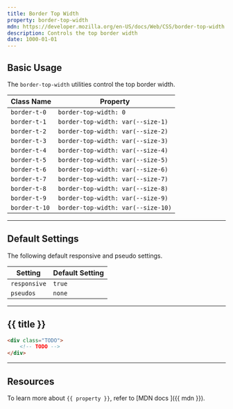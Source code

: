 ```yaml
---
title: Border Top Width
property: border-top-width
mdn: https://developer.mozilla.org/en-US/docs/Web/CSS/border-top-width
description: Controls the top border width
date: 1000-01-01
---
```


## Basic Usage

The `border-top-width` utilities control the top border width.

| Class Name    | Property                           |
| ------------- | ---------------------------------- |
| `border-t-0`  | `border-top-width: 0`              |
| `border-t-1`  | `border-top-width: var(--size-1)`  |
| `border-t-2`  | `border-top-width: var(--size-2)`  |
| `border-t-3`  | `border-top-width: var(--size-3)`  |
| `border-t-4`  | `border-top-width: var(--size-4)`  |
| `border-t-5`  | `border-top-width: var(--size-5)`  |
| `border-t-6`  | `border-top-width: var(--size-6)`  |
| `border-t-7`  | `border-top-width: var(--size-7)`  |
| `border-t-8`  | `border-top-width: var(--size-8)`  |
| `border-t-9`  | `border-top-width: var(--size-9)`  |
| `border-t-10` | `border-top-width: var(--size-10)` |

---

## Default Settings

The following default responsive and pseudo settings.

| Setting      | Default Setting |
| ------------ | --------------- |
| `responsive` | `true`          |
| `pseudos`    | `none`          |

---

## {{ title }}

<div class="bg-silver-200 p-20 h-256 radius-md flex flex-wrap align-content-center">
  <!-- ... -->
</div>

```html
<div class="TODO">
	<!-- TODO -->
</div>
```

---

## Resources

To learn more about `{{ property }}`, refer to [MDN docs <i class="far fa-external-link ml-6"></i>]({{ mdn }}).
